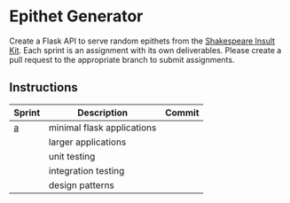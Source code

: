 # Epithet Generator

Create a Flask API to serve random epithets from the [Shakespeare Insult Kit](http://www.pangloss.com/seidel/shake_rule.html).
Each sprint is an assignment with its own deliverables. Please create a pull request to the appropriate branch to submit
assignments.

## Instructions
Sprint|Description|Commit
---|---|---|
[a](https://github.com/KenzieAcademy/backend-epithet-generator/blob/master/instructions/sprint_a.md)|minimal flask applications|
| |larger applications|
| |unit testing|
| |integration testing|
| |design patterns|

